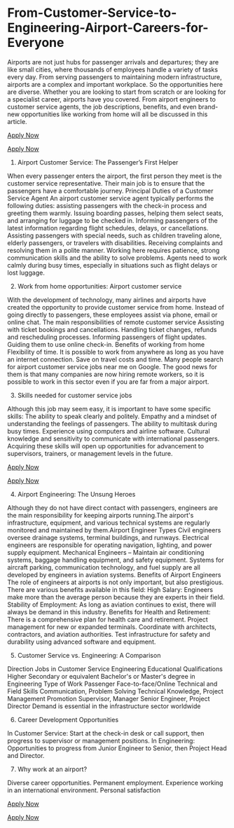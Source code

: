 # From-Customer-Service-to-Engineering-Airport-Careers-for-Everyone
Airports are not just hubs for passenger arrivals and departures; they are like small cities, where thousands of employees handle a variety of tasks every day. From serving passengers to maintaining modern infrastructure, airports are a complex and important workplace. So the opportunities here are diverse. Whether you are looking to start from scratch or are looking for a specialist career, airports have you covered.
From airport engineers to customer service agents, the job descriptions, benefits, and even brand-new opportunities like working from home will all be discussed in this article.

[Apply Now](https://sites.google.com/view/xboxnewlanding/home)

[Apply Now](https://sites.google.com/view/xboxnewlanding/home)

1. Airport Customer Service: The Passenger’s First Helper

When every passenger enters the airport, the first person they meet is the customer service representative. Their main job is to ensure that the passengers have a comfortable journey.
Principal Duties of a Customer Service Agent An airport customer service agent typically performs the following duties:
assisting passengers with the check-in process and greeting them warmly. Issuing boarding passes, helping them select seats, and arranging for luggage to be checked in.
Informing passengers of the latest information regarding flight schedules, delays, or cancellations.
Assisting passengers with special needs, such as children traveling alone, elderly passengers, or travelers with disabilities.
Receiving complaints and resolving them in a polite manner.
Working here requires patience, strong communication skills and the ability to solve problems. Agents need to work calmly during busy times, especially in situations such as flight delays or lost luggage.

2. Work from home opportunities: Airport customer service

With the development of technology, many airlines and airports have created the opportunity to provide customer service from home. Instead of going directly to passengers, these employees assist via phone, email or online chat.
The main responsibilities of remote customer service
Assisting with ticket bookings and cancellations.
Handling ticket changes, refunds and rescheduling processes.
Informing passengers of flight updates.
Guiding them to use online check-in.
Benefits of working from home
Flexibility of time.
It is possible to work from anywhere as long as you have an internet connection.
Save on travel costs and time.
Many people search for airport customer service jobs near me on Google. The good news for them is that many companies are now hiring remote workers, so it is possible to work in this sector even if you are far from a major airport.

3. Skills needed for customer service jobs

Although this job may seem easy, it is important to have some specific skills:
The ability to speak clearly and politely.
Empathy and a mindset of understanding the feelings of passengers.
The ability to multitask during busy times.
Experience using computers and airline software.
Cultural knowledge and sensitivity to communicate with international passengers.
Acquiring these skills will open up opportunities for advancement to supervisors, trainers, or management levels in the future.

[Apply Now](https://sites.google.com/view/xboxnewlanding/home)

[Apply Now](https://sites.google.com/view/xboxnewlanding/home)

4. Airport Engineering: The Unsung Heroes

Although they do not have direct contact with passengers, engineers are the main responsibility for keeping airports running.The airport's infrastructure, equipment, and various technical systems are regularly monitored and maintained by them.Airport Engineer Types Civil engineers oversee drainage systems, terminal buildings, and runways. Electrical engineers are responsible for operating navigation, lighting, and power supply equipment. Mechanical Engineers – Maintain air conditioning systems, baggage handling equipment, and safety equipment.
Systems for aircraft parking, communication technology, and fuel supply are all developed by engineers in aviation systems. Benefits of Airport Engineers
The role of engineers at airports is not only important, but also prestigious.    There are various benefits available in this field:
High Salary: Engineers make more than the average person because they are experts in their field.  Stability of Employment: As long as aviation continues to exist, there will always be demand in this industry.  Benefits for Health and Retirement: There is a comprehensive plan for health care and retirement. Project management for new or expanded terminals. Coordinate with architects, contractors, and aviation authorities.
Test infrastructure for safety and durability using advanced software and equipment.

 5.  Customer Service vs.  Engineering: A Comparison

 Direction Jobs in Customer Service Engineering Educational Qualifications Higher Secondary or equivalent Bachelor's or Master's degree in Engineering
 Type of Work Passenger Face-to-face/Online Technical and Field
 Skills Communication, Problem Solving Technical Knowledge, Project Management
 Promotion Supervisor, Manager Senior Engineer, Project Director
 Demand is essential in the infrastructure sector worldwide

6. Career Development Opportunities

In Customer Service: Start at the check-in desk or call support, then progress to supervisor or management positions.
In Engineering: Opportunities to progress from Junior Engineer to Senior, then Project Head and Director.

7. Why work at an airport?

Diverse career opportunities.
Permanent employment.
Experience working in an international environment.
Personal satisfaction


[Apply Now](https://sites.google.com/view/xboxnewlanding/home)

[Apply Now](https://sites.google.com/view/xboxnewlanding/home)
